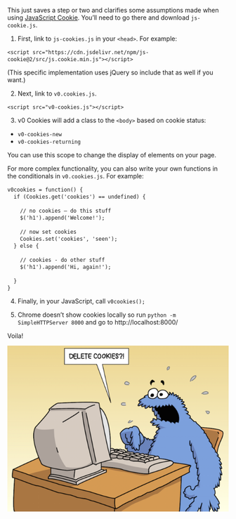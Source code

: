 This just saves a step or two and clarifies some assumptions made when using [JavaScript Cookie](https://github.com/js-cookie/js-cookie). You’ll need to go there and download `js-cookie.js`.


1. First, link to `js-cookies.js` in your `<head>`. For example:
```
<script src="https://cdn.jsdelivr.net/npm/js-cookie@2/src/js.cookie.min.js"></script>
```

(This specific implementation uses jQuery so include that as well if you want.)


2. Next, link to `v0.cookies.js`.
```
<script src="v0-cookies.js"></script>
```


3. v0 Cookies will add a class to the `<body>` based on cookie status:

- `v0-cookies-new`
- `v0-cookies-returning`

You can use this scope to change the display of elements on your page.

For more complex functionality, you can also write your own functions in the conditionals in `v0.cookies.js`. For example:

```
v0cookies = function() {
  if (Cookies.get('cookies') == undefined) {

    // no cookies – do this stuff
    $('h1').append('Welcome!');

    // now set cookies
    Cookies.set('cookies', 'seen');
  } else {

    // cookies - do other stuff
    $('h1').append('Hi, again!');

  }
}
```

4. Finally, in your JavaScript, call `v0cookies();`

5. Chrome doesn’t show cookies locally so run `python -m SimpleHTTPServer 8000` and go to http://localhost:8000/

Voila!

![delete cookies?](delete-cookies.png)

